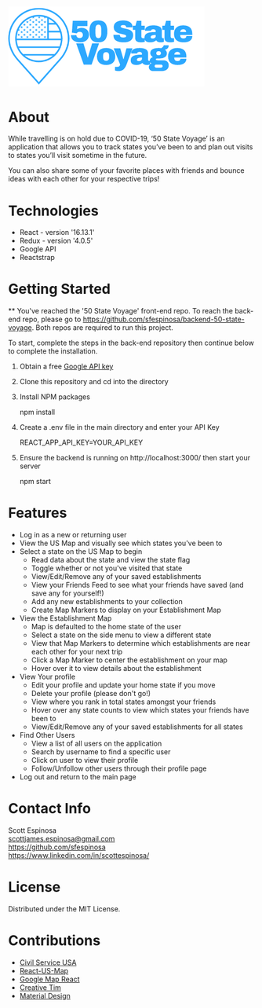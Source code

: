 ## <img src='./src/assets/img/50-state-voyage-blue.png' alt='app logo'/>

# About
While travelling is on hold due to COVID-19, ‘50 State Voyage’ is an application that allows you to track states you’ve been to and plan out visits to states you’ll visit sometime in the future.

You can also share some of your favorite places with friends and bounce ideas with each other for your respective trips!

# Technologies
* React - version '16.13.1'
* Redux - version '4.0.5'
* Google API
* Reactstrap

# Getting Started
** You've reached the '50 State Voyage' front-end repo. To reach the back-end repo, please go to <a href='https://github.com/sfespinosa/backend-50-state-voyage'>https://github.com/sfespinosa/backend-50-state-voyage</a>. Both repos are required to run this project.

To start, complete the steps in the back-end repository then continue below to complete the installation.

1. Obtain a free <a href='https://console.developers.google.com/'>Google API key</a>
2. Clone this repository and cd into the directory
3. Install NPM packages

    npm install

4. Create a .env file in the main directory and enter your API Key

    REACT_APP_API_KEY=YOUR_API_KEY

5. Ensure the backend is running on http://localhost:3000/ then start your server

    npm start


# Features
* Log in as a new or returning user
* View the US Map and visually see which states you've been to
* Select a state on the US Map to begin
    * Read data about the state and view the state flag
    * Toggle whether or not you've visited that state
    * View/Edit/Remove any of your saved establishments
    * View your Friends Feed to see what your friends have saved (and save any for yourself!)
    * Add any new establishments to your collection
    * Create Map Markers to display on your Establishment Map
* View the Establishment Map
    * Map is defaulted to the home state of the user
    * Select a state on the side menu to view a different state
    * View that Map Markers to determine which establishments are near each other for your next trip
    * Click a Map Marker to center the establishment on your map
    * Hover over it to view details about the establishment
* View Your profile
    * Edit your profile and update your home state if you move
    * Delete your profile (please don't go!)
    * View where you rank in total states amongst your friends
    * Hover over any state counts to view which states your friends have been to
    * View/Edit/Remove any of your saved establishments for all states
* Find Other Users
    * View a list of all users on the application
    * Search by username to find a specific user
    * Click on user to view their profile
    * Follow/Unfollow other users through their profile page
* Log out and return to the main page

# Contact Info
Scott Espinosa<br/>
scottjames.espinosa@gmail.com<br/>
https://github.com/sfespinosa <br/>
https://www.linkedin.com/in/scottespinosa/

# License
Distributed under the MIT License.

# Contributions
* <a href='https://github.com/CivilServiceUSA/us-states'>Civil Service USA</a>
* <a href='https://www.npmjs.com/package/react-usa-map'>React-US-Map</a>
* <a href='https://github.com/google-map-react/google-map-react'>Google Map React</a>
* <a href='https://www.creative-tim.com/'>Creative Tim</a>
* <a href='https://material.io/'>Material Design</a>
